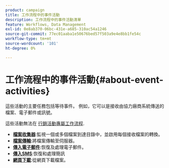 ```yaml
---
product: campaign
title: 工作流程中的事件活動
description: 工作流程中的事件活動清單
feature: Workflows, Data Management
exl-id: 0e8ab370-06bc-431e-a685-310ac54a1246
source-git-commit: 77ec01aaba1e50676bed57f503a9e4e8bb1fe54c
workflow-type: tm+mt
source-wordcount: '101'
ht-degree: 0%

---
```


# 工作流程中的事件活動{#about-event-activities}

這些活動的主要任務包括等待事件。 例如，它可以是接收由協力廠商系統傳送的檔案、電子郵件或訊號。

這些活動無法在 [行銷活動專屬工作流程](campaign-workflows.md).


* **[檔案收集器](file-collector.md)**:監視一個或多個檔案到達目錄中，並啟用每個接收檔案的轉換。
* **[檔案傳輸](file-transfer.md)**:將檔案傳輸至伺服器。
* **[傳入電子郵件](inbound-emails.md)**:恢復及處理電子郵件。
* **[傳入SMS](inbound-sms.md)**:恢復和處理簡訊
* **[網頁下載](web-download.md)**:從網頁下載檔案。

